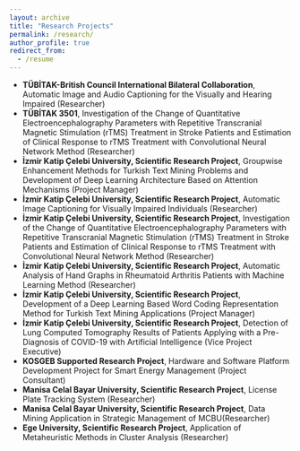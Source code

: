 ```yaml
---
layout: archive
title: "Research Projects"
permalink: /research/
author_profile: true
redirect_from:
  - /resume
---
```


* **TÜBİTAK-British Council International Bilateral Collaboration**, Automatic Image and Audio Captioning for the Visually and Hearing Impaired (Researcher)
* **TÜBİTAK 3501**, Investigation of the Change of Quantitative Electroencephalography Parameters with Repetitive Transcranial Magnetic Stimulation (rTMS) Treatment in Stroke Patients and Estimation of Clinical Response to rTMS Treatment with Convolutional Neural Network Method (Researcher)
* **İzmir Katip Çelebi University, Scientific Research Project**, Groupwise Enhancement Methods for Turkish Text Mining Problems and Development of Deep Learning Architecture Based on Attention Mechanisms (Project Manager)
* **İzmir Katip Çelebi University, Scientific Research Project**, Automatic Image Captioning for Visually Impaired Individuals (Researcher)
* **İzmir Katip Çelebi University, Scientific Research Project**, Investigation of the Change of Quantitative Electroencephalography Parameters with Repetitive Transcranial Magnetic Stimulation (rTMS) Treatment in Stroke Patients and Estimation of Clinical Response to rTMS Treatment with Convolutional Neural Network Method (Researcher)
* **İzmir Katip Çelebi University, Scientific Research Project**, Automatic Analysis of Hand Graphs in Rheumatoid Arthritis Patients with Machine Learning Method (Researcher)
* **İzmir Katip Çelebi University, Scientific Research Project**, Development of a Deep Learning Based Word Coding Representation Method for Turkish Text Mining Applications (Project Manager)
* **İzmir Katip Çelebi University, Scientific Research Project**, Detection of Lung Computed Tomography Results of Patients Applying with a Pre-Diagnosis of COVID-19 with Artificial Intelligence (Vice Project Executive)
* **KOSGEB Supported Research Project**, Hardware and Software Platform Development Project for Smart Energy Management (Project Consultant)
* **Manisa Celal Bayar University, Scientific Research Project**, License Plate Tracking System (Researcher)
* **Manisa Celal Bayar University, Scientific Research Project**, Data Mining Application in Strategic Management of MCBU(Researcher)
* **Ege University, Scientific Research Project**, Application of Metaheuristic Methods in Cluster Analysis (Researcher)

